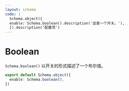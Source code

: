 ```yaml
---
layout: schema
code: |
  Schema.object({
  enable: Schema.boolean().description('这是一个开关。'),
  }).description('配置项')
---
```


# Boolean

`Schema.boolean()` 以开关的形式描述了一个布尔值。

```ts
export default Schema.object({
  enable: Schema.boolean(),
})
```
